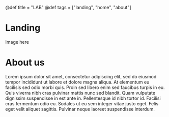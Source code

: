 @def title = "LAB"
@def tags = ["landing", "home", "about"]

# Landing
Image here

# About us
Lorem ipsum dolor sit amet, consectetur adipiscing elit, sed do eiusmod tempor incididunt ut labore et dolore magna aliqua. At elementum eu facilisis sed odio morbi quis. Proin sed libero enim sed faucibus turpis in eu. Quis viverra nibh cras pulvinar mattis nunc sed blandit. Quam vulputate dignissim suspendisse in est ante in. Pellentesque id nibh tortor id. Facilisi cras fermentum odio eu. Sodales ut eu sem integer vitae justo eget. Felis eget velit aliquet sagittis. Pulvinar neque laoreet suspendisse interdum.